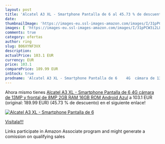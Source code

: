 ```yaml
---
layout: post
title: 'Alcatel A3 XL - Smartphone Pantalla de 6 al 45.73 % de descuento'
date: 
thumbnailImage: 'https://images-eu.ssl-images-amazon.com/images/I/31pPCW3i2LL._SL200_.jpg'
images: [ 'https://images-eu.ssl-images-amazon.com/images/I/31pPCW3i2LL._SL200_.jpg' ]
comments: true
category: ofertas
author: ring
slug: B06XYNF3VX
description:
actualPrice: 103.1 EUR
currency: EUR
price: 103.1
comparePrice: 189.99 EUR
inStock: true
prodname: 'Alcatel A3 XL - Smartphone Pantalla de 6    4G  cámara de 13MP y frontal de 8MP  2GB RAM  16GB ROM  Android   Azul'
---
```


Ahora mismo tienes [Alcatel A3 XL - Smartphone Pantalla de 6    4G  cámara de 13MP y frontal de 8MP  2GB RAM  16GB ROM  Android   Azul](https://www.amazon.es/dp/B06XYNF3VX/?tag=tolees-21) a 103.1 EUR (original: 189.99 EUR) (45.73 %  de descuento) en el siguiente enlace!

[![Alcatel A3 XL - Smartphone Pantalla de 6](https://images-eu.ssl-images-amazon.com/images/I/31pPCW3i2LL._SL200_.jpg)](https://www.amazon.es/dp/B06XYNF3VX/?tag=tolees-21)

[Visítala!!!](https://www.amazon.es/dp/B06XYNF3VX/?tag=tolees-21)

Links participate in Amazon Associate program and might generate a comission on qualifying sales
